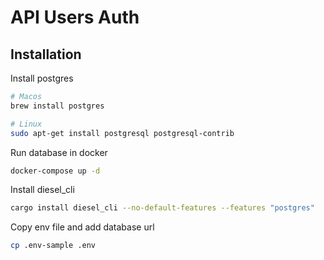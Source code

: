 # API Users Auth

## Installation

Install postgres

```bash
# Macos
brew install postgres

# Linux
sudo apt-get install postgresql postgresql-contrib
```

Run database in docker

```bash
docker-compose up -d
```

Install diesel_cli

```bash
cargo install diesel_cli --no-default-features --features "postgres"
```

Copy env file and add database url

```bash
cp .env-sample .env
```
